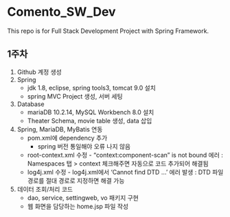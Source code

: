 # Comento_SW_Dev
This repo is for Full Stack Development Project with Spring Framework.

## 1주차

1. Github 계정 생성
2. Spring
	- jdk 1.8, eclipse, spring tools3, tomcat 9.0 설치
	- spring MVC Project 생성, 서버 세팅
3. Database
	- mariaDB 10.2.14, MySQL Workbench 8.0 설치
	- Theater Schema, movie table 생성, data 삽입
3. Spring, MariaDB, MyBatis 연동
	- pom.xml에 dependency 추가
		- spring 버전 통일해야 오류 나지 않음
	- root-context.xml 수정
    		- “context:component-scan” is not bound 에러
      			: Namespaces 탭 > context 체크해주면 자동으로 코드 추가되어 해결됨
  	- log4j.xml 수정
    		- log4j.xml에서 ‘Cannot find DTD …’ 에러 발생
		  : DTD 파일 경로를 절대 경로로 지정하면 해결 가능
4. 데이터 조회/처리 코드
  	- dao, service, settingweb, vo 패키지 구현
	- 웹 화면을 담당하는 home.jsp 파일 작성



